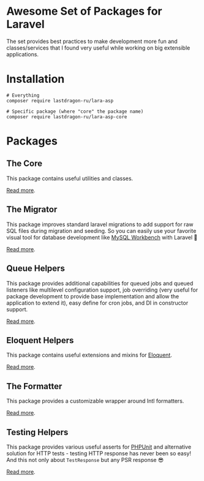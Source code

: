 # Awesome Set of Packages for Laravel

The set provides best practices to make development more fun and classes/services that I found very useful while working on big extensible applications.

# Installation

```shell
# Everything
composer require lastdragon-ru/lara-asp

# Specific package (where "core" the package name)
composer require lastdragon-ru/lara-asp-core
```

# Packages

## The Core

This package contains useful utilities and classes.

[Read more](packages/core/readme.md).


## The Migrator

This package improves standard laravel migrations to add support for raw SQL files during migration and seeding. So you can easily use your favorite visual tool for database development like [MySQL Workbench](https://www.mysql.com/products/workbench/) with Laravel 🥳

[Read more](packages/migrator/readme.md).


## Queue Helpers

This package provides additional capabilities for queued jobs and queued listeners like multilevel configuration support, job overriding (very useful for package development to provide base implementation and allow the application to extend it), easy define for cron jobs, and DI in constructor support.

[Read more](packages/queue/readme.md).


## Eloquent Helpers

This package contains useful extensions and mixins for [Eloquent](https://laravel.com/docs/8.x/eloquent).

[Read more](packages/eloquent/readme.md).


## The Formatter

This package provides a customizable wrapper around Intl formatters.

[Read more](packages/formatter/readme.md).


## Testing Helpers

This package provides various useful asserts for [PHPUnit](https://phpunit.de/) and alternative solution for HTTP tests - testing HTTP response has never been so easy! And this not only about `TestResponse` but any PSR response 😎

[Read more](packages/testing/readme.md).
